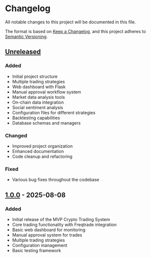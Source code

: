 # Changelog

All notable changes to this project will be documented in this file.

The format is based on [Keep a Changelog](https://keepachangelog.com/en/1.0.0/),
and this project adheres to [Semantic Versioning](https://semver.org/spec/v2.0.0.html).

## [Unreleased]

### Added
- Initial project structure
- Multiple trading strategies
- Web dashboard with Flask
- Manual approval workflow system
- Market data analysis tools
- On-chain data integration
- Social sentiment analysis
- Configuration files for different strategies
- Backtesting capabilities
- Database schemas and managers

### Changed
- Improved project organization
- Enhanced documentation
- Code cleanup and refactoring

### Fixed
- Various bug fixes throughout the codebase

## [1.0.0] - 2025-08-08

### Added
- Initial release of the MVP Crypto Trading System
- Core trading functionality with Freqtrade integration
- Basic web dashboard for monitoring
- Manual approval system for trades
- Multiple trading strategies
- Configuration management
- Basic testing framework

[Unreleased]: https://github.com/yourusername/trading_master/compare/v1.0.0...HEAD
[1.0.0]: https://github.com/yourusername/trading_master/releases/tag/v1.0.0